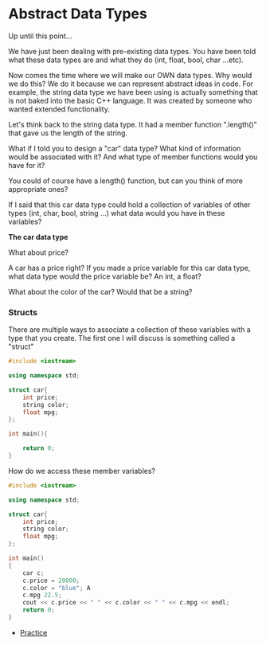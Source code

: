 # Abstract Data Types

Up until this point...

We have just been dealing with pre-existing data types. You have been told what
these data types are and what they do (int, float, bool, char ...etc).

Now comes the time where we will make our OWN data types. Why would we do this?
We do it because we can represent abstract ideas in code. For example, the
string data type we have been using is actually something that is not baked into
the basic C++ language. It was created by someone who wanted extended
functionality.

Let's think back to the string data type. It had a member function ".length()"
that gave us the length of the string.

What if I told you to design a "car" data type? What kind of information would
be associated with it? And what type of member functions would you have for it?

You could of course have a length() function, but can you think of more
appropriate ones?

If I said that this car data type could hold a collection of variables of other
types (int, char, bool, string ...) what data would you have in these variables?

**The car data type**

What about price?

A car has a price right? If you made a price variable for this car data type,
what data type would the price variable be? An int, a float?

What about the color of the car? Would that be a string?

### Structs

There are multiple ways to associate a collection of these variables with a type
that you create. The first one I will discuss is something called a "struct"

```cpp
#include <iostream>

using namespace std;

struct car{
    int price;
    string color;
    float mpg;
};

int main(){

    return 0;
}
```

How do we access these member variables?

```cpp
#include <iostream>

using namespace std;

struct car{
    int price;
    string color;
    float mpg;
};

int main()
{
    car c;
    c.price = 20000;
    c.color = "blue"; A
    c.mpg 22.5;
    cout << c.price << " " << c.color << " " << c.mpg << endl;
    return 0;
}
```

- [Practice](practice.cpp)